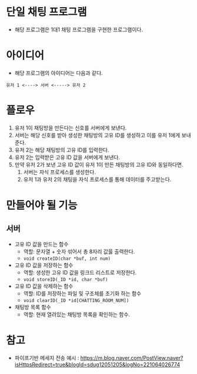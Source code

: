# 단일 채팅 프로그램

* 해당 프로그램은 1대1 채팅 프로그램을 구현한 프로그램이다. 

# 아이디어

* 해당 프로그램의 아이디어는 다음과 같다. 

```
유저 1 <----> 서버 <-----> 유저 2
```

# 플로우 

1. 유저 1이 채팅방을 만든다는 신호를 서버에게 보낸다.  
2. 서버는 해당 신호를 받아 생성한 채팅방의 고유 ID를 생성하고 이를 유저 1에게 보내준다. 
3. 유저 2는 해당 채팅방의 고유 ID를 입력한다. 
4. 유저 2는 입력받은 고유 ID 값을 서버에게 보낸다. 
5. 만약 유저 2가 보낸 고유 ID 값이 유저 1이 만든 채팅방의 고유 ID와 동일하다면.
   1. 서버는 자식 프로세스를 생성한다. 
   2. 유저 1과 유저 2의 채팅을 자식 프로세스를 통해 데이터를 주고받는다. 
 
 # 만들어야 될 기능

 ## 서버

 * 고유 ID 값을 만드는 함수 
   * 역할: 문자열 + 숫자 섞어서 총 8자리 값읋 출력한다. 
   * `void createID(char *buf, int num)`
 * 고유 ID 값을 저장하는 함수
   * 역할: 생성한 고유 ID 값을 링크드 리스트로 저장한다. 
   * `void storeID(_ID *id, char *buf)`
 * 고유 ID 값을 삭제하는 함수
   * 역할: ID를 저장하는 파일 및 구조체를 초기화 하는 함수 
   * `void clearID(_ID *id[CHATTING_ROOM_NUM])`
 * 채팅방 목록 함수
   * 역할: 현재 열려있는 채팅방 목록을 확인하는 함수.

 # 참고

 * 파이프기반 메세지 전송 예시 : https://m.blog.naver.com/PostView.naver?isHttpsRedirect=true&blogId=sdug12051205&logNo=221064026774

